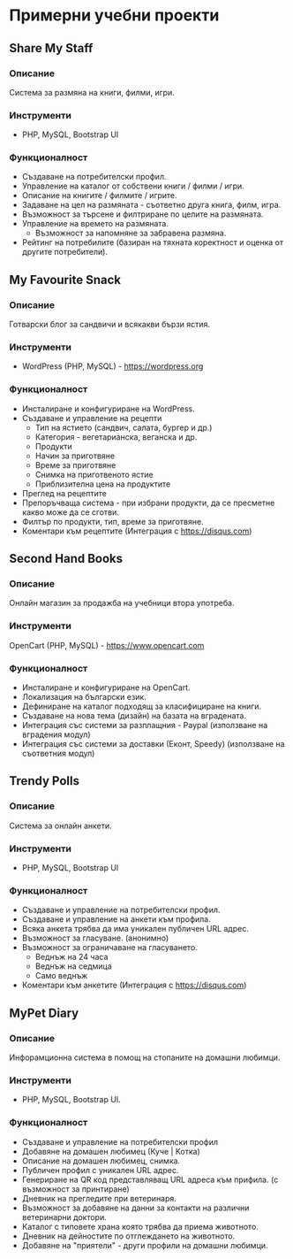# Примерни учебни проекти

## Share My Staff

### Описание

Система за размяна на книги, филми, игри.

### Инструменти

* PHP, MySQL, Bootstrap UI

### Функционалност

* Създаване на потребителски профил.
* Управление на каталог от собствени книги / филми / игри.
* Описание на книгите / филмите / игрите.
* Задаване на цел на размяната - съответно друга книга, филм, игра.
* Възможност за търсене и филтриране по целите на размяната.
* Управление на времето на размяната.
  * Възможност за напомняне за забравена размяна.
* Рейтинг на потребилите (базиран на тяхната коректност и оценка от другите потребители).

## My Favourite Snack

### Описание

Готварски блог за сандвичи и всякакви бързи ястия.

### Инструменти

* WordPress (PHP, MySQL) - https://wordpress.org

### Функционалност

* Инсталиране и конфигуриране на WordPress.
* Създаване и управление на рецепти
  * Тип на ястието (сандвич, салата, бургер и др.)
  * Категория - вегетарианска, веганска и др.
  * Продукти
  * Начин за приготвяне
  * Време за приготвяне
  * Снимка на приготвеното ястие
  * Приблизителна цена на продуктите 
* Преглед на рецептите
* Препоръчваща система - при избрани продукти, да се пресметне какво може да се сготви.
* Филтър по продукти, тип, време за приготвяне.
* Коментари към рецептите (Интеграция с https://disqus.com)

## Second Hand Books

### Описание
 
Онлайн магазин за продажба на учебници втора употреба.

### Инструменти

OpenCart (PHP, MySQL) - https://www.opencart.com

### Функционалност

* Инсталиране и конфигуриране на OpenCart.
* Локализация на български език.
* Дефиниране на каталог подходящ за класифициране на книги.
* Създаване на нова тема (дизайн) на базата на вградената.
* Интеграция със системи за разплащния - Paypal (използване на вградения модул)
* Интеграция със системи за доставки (Еконт, Speedy) (използване на съответния модул)

## Trendy Polls

### Описание

Система за онлайн анкети.

### Инструменти

* PHP, MySQL, Bootstrap UI

### Функционалност

* Създаване и управление на потребителски профил.
* Създаване и управление на анкети към профила.
* Всяка анкета трябва да има уникален публичен URL адрес.
* Възможност за гласуване. (анонимно)
* Възможност за ограничаване на гласуването.
  * Веднъж на 24 часа
  * Веднъж на седмица
  * Само веднъж 
* Коментари към анкетите (Интеграция с https://disqus.com)

## MyPet Diary

### Описание

Инфорамционна система в помощ на стопаните на домашни любимци.

### Инструменти

* PHP, MySQL, Bootstrap UI.

### Функционалност

* Създаване и управление на потребителски профил
* Добавяне на домашен любимец (Куче | Koтка)
* Описание на домашен любимец, снимка.
* Публичен профил с уникален URL адрес.
* Генериране на QR код представляващ URL адреса към прифила. (с възможност за принтиране)
* Дневник на прегледите при ветеринаря.
* Възможност за добавяне на данни за контакти на различни ветеринарни доктори.
* Каталог с типовете храна която трябва да приема животното.
* Дневник на дейностите по отглеждането на животното.
* Добавяне на "приятели" - други профили на домашни любимци.

